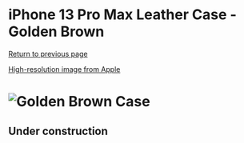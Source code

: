 # iPhone 13 Pro Max Leather Case - Golden Brown

[Return to previous page](/iphone_13)

[High-resolution image from Apple](https://store.storeimages.cdn-apple.com/8756/as-images.apple.com/is//MM1L3?wid=4500&hei=4500&fmt=png)

# ![Golden Brown Case](/everyphone/MM1L3.png)

## Under construction
